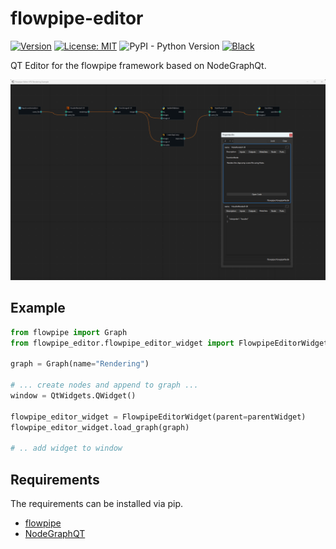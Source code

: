 # flowpipe-editor
[![Version](https://img.shields.io/pypi/v/flowpipe_editor.svg)](https://pypi.org/project/flowpipe_editor/) [![License: MIT](https://img.shields.io/badge/License-MIT-blue.svg)](LICENSE) ![PyPI - Python Version](https://img.shields.io/pypi/pyversions/flowpipe_editor)  [![Black](https://img.shields.io/badge/code%20style-black-000000.svg)](https://github.com/psf/black)

QT Editor for the flowpipe framework based on NodeGraphQt.

![flowpipe-editor](https://raw.githubusercontent.com/jonassorgenfrei/flowpipe-editor/main/docs/img/flowpipe-editor.png)

## Example
```python
from flowpipe import Graph
from flowpipe_editor.flowpipe_editor_widget import FlowpipeEditorWidget

graph = Graph(name="Rendering")

# ... create nodes and append to graph ...
window = QtWidgets.QWidget()

flowpipe_editor_widget = FlowpipeEditorWidget(parent=parentWidget)
flowpipe_editor_widget.load_graph(graph)

# .. add widget to window 

```

## Requirements
The requirements can be installed via pip.

* [flowpipe](https://github.com/PaulSchweizer/flowpipe) 
* [NodeGraphQT](https://github.com/jchanvfx/NodeGraphQt)
